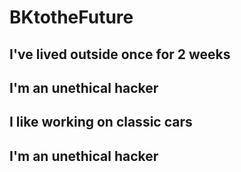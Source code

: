 # BKtotheFuture

## I've lived outside once for 2 weeks
## I'm an unethical hacker
## I like working on classic cars


## I'm an unethical hacker
